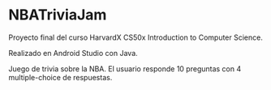 # NBATriviaJam
Proyecto final del curso HarvardX CS50x Introduction to Computer Science.

Realizado en Android Studio con Java.

Juego de trivia sobre la NBA. El usuario responde 10 preguntas con 4 multiple-choice de respuestas.
